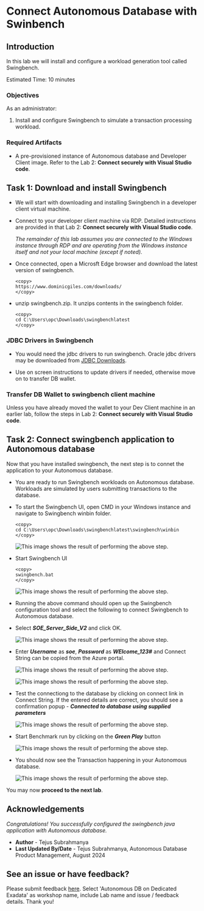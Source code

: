 # Connect Autonomous Database with Swinbench

## Introduction

In this lab we will install and configure a workload generation tool called Swingbench.

Estimated Time: 10 minutes

### Objectives

As an administrator:
1. Install and configure Swingbench to simulate a transaction processing workload.


### Required Artifacts

- A pre-provisioned instance of Autonomous database and Developer Client image. Refer to the Lab 2: **Connect securely with Visual Studio code**.

## Task 1: Download and install Swingbench

- We will start with downloading and installing Swingbench in a developer client virtual machine.

- Connect to your developer client machine via RDP. Detailed instructions are provided in that Lab 2: **Connect securely with Visual Studio code**.

    *The remainder of this lab assumes you are connected to the Windows instance through RDP  and are operating from the Windows instance itself and not your local machine (except if noted).*

- Once connected, open a Microsft Edge browser and download the latest version of swingbench.

    ````
    <copy>
    https://www.dominicgiles.com/downloads/
    </copy>
    ````

- unzip swingbench.zip. It unzips contents in the swingbench folder.

    ```
    <copy>
    cd C:\Users\opc\Downloads\swingbenchlatest
    </copy>
    ```

### JDBC Drivers in Swingbench
- You would need the jdbc drivers to run swingbench. Oracle jdbc drivers may be downloaded from [JDBC Downloads](https://www.oracle.com/java/technologies/downloads/#jdk22-windows).

- Use on screen instructions to update drivers if needed, otherwise move on to transfer DB wallet.

### Transfer DB Wallet to swingbench client machine
Unless you have already moved the wallet to your Dev Client machine in an earlier lab, follow the steps in Lab 2: **Connect securely with Visual Studio code**.


## Task 2: Connect swingbench application to Autonomous database

Now that you have installed swingbench, the next step is to connet the application to your Autonomous database.

- You are ready to run Swingbench workloads on Autonomous database. Workloads are simulated by users submitting transactions to the database.

- To start the Swingbench UI, open CMD in your Windows instance and navigate to Swingbench winbin folder.

    ```
    <copy>
    cd C:\Users\opc\Downloads\swingbenchlatest\swingbench\winbin
    </copy>
    ```

    ![This image shows the result of performing the above step.](./images/cmd.png " ")

- Start Swingbench UI
    ```
    <copy>
    swingbench.bat
    </copy>
    ```
    
    ![This image shows the result of performing the above step.](./images/swingbench.png " ")

- Running the above command should open up the Swingbench configuration tool and select the following to connect Swingbench to Autonomous database. 

- Select ***SOE_Server_Side_V2*** and click OK.

    ![This image shows the result of performing the above step.](./images/swingbench1.png " ")

- Enter ***Username*** as ***soe***, ***Password*** as ***WElcome_123#*** and Connect String can be copied from the Azure portal. 

    ![This image shows the result of performing the above step.](./images/swingbench2.png " ")

    ![This image shows the result of performing the above step.](./images/connectstring.png " ")

 - Test the connectiong to the database by clicking on connect link in Connect String. If the entered details are correct, you should see a confirmation popup - ***Connected to database using supplied parameters***

    ![This image shows the result of performing the above step.](./images/connect.png " ")

- Start Benchmark run by clicking on the ***Green Play*** button

    ![This image shows the result of performing the above step.](./images/start.png " ")

- You should now see the Transaction happening in your Autonomous database. 

    ![This image shows the result of performing the above step.](./images/start1.png " ")


You may now **proceed to the next lab**.

## Acknowledgements
*Congratulations! You successfully configured the swingbench java application with Autonomous database.*

- **Author** - Tejus Subrahmanya
- **Last Updated By/Date** - Tejus Subrahmanya, Autonomous Database Product Management, August 2024

## See an issue or have feedback?  
Please submit feedback [here](https://apexapps.oracle.com/pls/apex/f?p=133:1:::::P1_FEEDBACK:1).   Select 'Autonomous DB on Dedicated Exadata' as workshop name, include Lab name and issue / feedback details. Thank you!
